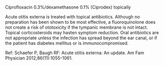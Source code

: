 Ciprofloxacin 0.3%/dexamethasone 0.1% (Ciprodex) topically

Acute otitis externa is treated with topical antibiotics. Although no preparation has been shown to be most effective, a fluoroquinolone does not create a risk of ototoxicity if the tympanic membrane is not intact. Topical corticosteroids may hasten symptom reduction. Oral antibiotics are not appropriate unless the infection has spread beyond the ear canal, or if the patient has diabetes mellitus or is immunocompromised.

Ref:  Schaefer P, Baugh RF: Acute otitis externa: An update. Am Fam Physician 2012;86(11):1055-1061.
